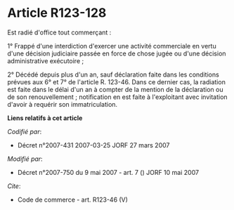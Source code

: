 # Article R123-128

Est radié d'office tout commerçant : 

1° Frappé d'une interdiction d'exercer une activité commerciale en vertu d'une décision judiciaire passée en force de chose
jugée ou d'une décision administrative exécutoire ; 

2° Décédé depuis plus d'un an, sauf déclaration faite dans les conditions prévues aux 6° et 7° de l'article R. 123-46. Dans
ce dernier cas, la radiation est faite dans le délai d'un an à compter de la mention de la déclaration ou de son
renouvellement ; notification en est faite à l'exploitant avec invitation d'avoir à requérir son immatriculation.

**Liens relatifs à cet article**

_Codifié par_:

  - Décret n°2007-431 2007-03-25 JORF 27 mars 2007

_Modifié par_:

  - Décret n°2007-750 du 9 mai 2007 - art. 7 () JORF 10 mai 2007

_Cite_:

  - Code de commerce - art. R123-46 (V)
